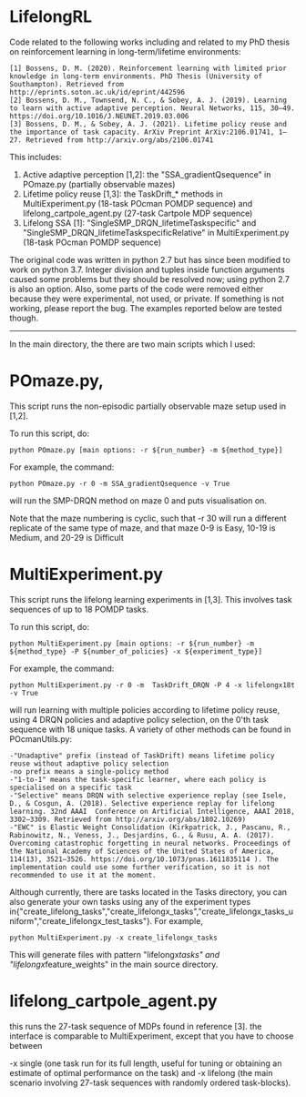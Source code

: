 # LifelongRL

Code related to the following works including and related to my PhD thesis on reinforcement learning in long-term/lifetime environments:

    [1] Bossens, D. M. (2020). Reinforcement learning with limited prior knowledge in long-term environments. PhD Thesis (University of Southampton). Retrieved from http://eprints.soton.ac.uk/id/eprint/442596
    [2] Bossens, D. M., Townsend, N. C., & Sobey, A. J. (2019). Learning to learn with active adaptive perception. Neural Networks, 115, 30–49. https://doi.org/10.1016/J.NEUNET.2019.03.006
    [3] Bossens, D. M., & Sobey, A. J. (2021). Lifetime policy reuse and the importance of task capacity. ArXiv Preprint ArXiv:2106.01741, 1–27. Retrieved from http://arxiv.org/abs/2106.01741

This includes:
1. Active adaptive perception [1,2]: the "SSA_gradientQsequence" in POmaze.py (partially observable mazes)
2. Lifetime policy reuse [1,3]: the TaskDrift_* methods in MultiExperiment.py (18-task POcman POMDP sequence) and lifelong_cartpole_agent.py (27-task Cartpole MDP sequence)
3. Lifelong SSA [1]: "SingleSMP_DRQN_lifetimeTaskspecific" and "SingleSMP_DRQN_lifetimeTaskspecificRelative" in MultiExperiment.py (18-task POcman POMDP sequence)



The original code was written in python 2.7 but has since been modified to work on python 3.7. Integer division and tuples inside function arguments caused some problems but they should be resolved now; using python 2.7 is also an option. Also, some parts of the code were removed either because they were experimental, not used, or private. If something is not working, please report the bug. The examples reported below are tested though.


-----------------------------------------------------------------------------------------

In the main directory, the there are two main scripts which I used:

# POmaze.py, 

This script runs the non-episodic partially observable maze setup used in [1,2].

To run this script, do:

    python POmaze.py [main options: -r ${run_number} -m ${method_type}]


For example, the command:

    python POmaze.py -r 0 -m SSA_gradientQsequence -v True

will run the SMP-DRQN method on maze 0 and puts visualisation on.

Note that the maze numbering is cyclic, such that -r 30 will run a different replicate of the same type of maze, and that maze 0-9 is Easy, 10-19 is Medium, and 20-29 is Difficult





# MultiExperiment.py

This script runs the lifelong learning experiments in [1,3]. This involves task sequences of up to 18 POMDP tasks.

To run this script, do:

    python MultiExperiment.py [main options: -r ${run_number} -m ${method_type} -P ${number_of_policies} -x ${experiment_type}]


For example, the command:

    python MultiExperiment.py -r 0 -m  TaskDrift_DRQN -P 4 -x lifelongx18t  -v True

will run learning with multiple policies according to lifetime policy reuse, using 4 DRQN policies and adaptive policy selection, on the 0'th task sequence with 18 unique tasks. A variety of other methods can be found in POcmanUtils.py:

    -"Unadaptive" prefix (instead of TaskDrift) means lifetime policy reuse without adaptive policy selection
    -no prefix means a single-policy method
    -"1-to-1" means the task-specific learner, where each policy is specialised on a specific task
    -"Selective" means DRQN with selective experience replay (see Isele, D., & Cosgun, A. (2018). Selective experience replay for lifelong learning. 32nd AAAI  Conference on Artificial Intelligence, AAAI 2018, 3302–3309. Retrieved from http://arxiv.org/abs/1802.10269)
    -"EWC" is Elastic Weight Consolidation (Kirkpatrick, J., Pascanu, R., Rabinowitz, N., Veness, J., Desjardins, G., & Rusu, A. A. (2017). Overcoming catastrophic forgetting in neural networks. Proceedings of the National Academy of Sciences of the United States of America, 114(13), 3521–3526. https://doi.org/10.1073/pnas.1611835114 ). The implementation could use some further verification, so it is not recommended to use it at the moment.


Although currently, there are tasks located in the Tasks directory, you can also generate your own tasks using any of the experiment types in{"create_lifelong_tasks","create_lifelongx_tasks","create_lifelongx_tasks_uniform","create_lifelongx_test_tasks"}. For example,

    python MultiExperiment.py -x create_lifelongx_tasks 


This will generate files with pattern "lifelongx*tasks" and "lifelongx*feature_weights" in the main source directory. 



# lifelong_cartpole_agent.py

this runs the 27-task sequence of MDPs found in reference [3]. the interface is comparable to MultiExperiment, except that you have to choose between

-x single (one task run for its full length, useful for tuning or obtaining an estimate of optimal performance on the task) and 
-x lifelong (the main scenario involving 27-task sequences with randomly ordered task-blocks).














